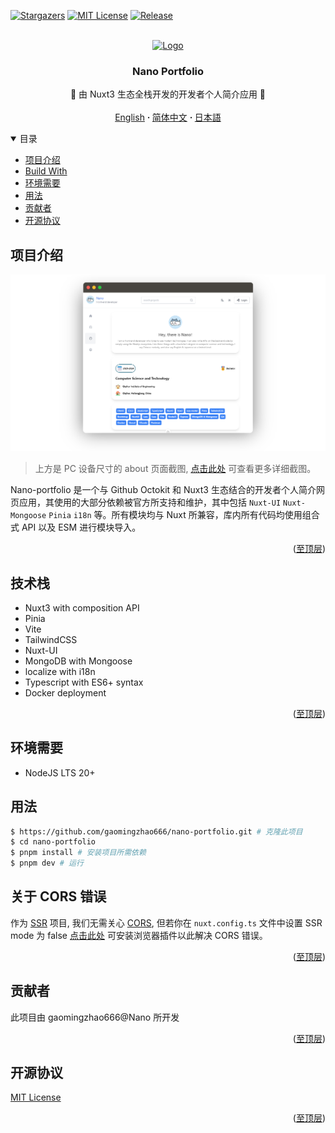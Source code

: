 <a name="readme-top"></a>

[![Stargazers][stars-shield]][stars-url]
[![MIT License][license-shield]][license-url]
[![Release][release-shield]][release-url]

<!-- PROJECT LOGO -->
<br />
<div align="center">
  <a href="https://github.com/gaomingzhao666/nano-portfolio">
    <img src="/public/favicon.ico" alt="Logo" width="100" height="100">
  </a>

  <h3 align="center">Nano Portfolio</h3>

  <p align="center">
    💖 由 Nuxt3 生态全栈开发的开发者个人简介应用 💖
    <br />
    <br />
    <a href="https://github.com/CreamR/nano-portfolio/blob/master/README.md">English</a>
      <strong> · </strong>
    <a href="https://github.com/CreamR/nano-portfolio/blob/master/README-CN.md">简体中文</a>
      <strong> · </strong>
    <a href="https://github.com/CreamR/nano-portfolio/blob/master/README-JP.md">日本語</a>
  </p>
</div>

<!-- TABLE OF CONTENTS -->
<details open>
  <summary>目录</summary>
  <ul>
    <li><a href="#项目介绍">项目介绍</a> </li>
    <li><a href="#技术栈">Build With</a></li>
    <li><a href="#环境需要">环境需要</a></li>
    <li><a href="#用法">用法</a></li>
    <li><a href="#贡献者">贡献者</a></li>
    <li><a href="#开源协议">开源协议</a></li>
  </ul>
</details>

<!-- ABOUT THE PROJECT -->

## 项目介绍

<!-- IMAGE OF PROJECT -->

<p align="center">
    <img src="/SCREENSHOT/about-mockup.png">
</p>

> 上方是 PC 设备尺寸的 about 页面截图, [点击此处](https://github.com/gaomingzhao666/nano-portfolio/tree/main/SCREENSHOT) 可查看更多详细截图。

Nano-portfolio 是一个与 Github Octokit 和 Nuxt3 生态结合的开发者个人简介网页应用，其使用的大部分依赖被官方所支持和维护，其中包括 `Nuxt-UI` `Nuxt-Mongoose` `Pinia` `i18n` 等。所有模块均与 Nuxt 所兼容，库内所有代码均使用组合式 API 以及 ESM 进行模块导入。

<p align="right">(<a href="#readme-top">至顶层</a>)</p>

## 技术栈

- Nuxt3 with composition API
- Pinia
- Vite
- TailwindCSS
- Nuxt-UI
- MongoDB with Mongoose
- localize with i18n
- Typescript with ES6+ syntax
- Docker deployment

<p align="right">(<a href="#readme-top">至顶层</a>)</p>

<!-- GETTING STARTED -->

## 环境需要

- NodeJS LTS 20+
<!-- - Chrome67+ / Edge79+ / Safari12+ -->

## 用法

```sh
$ https://github.com/gaomingzhao666/nano-portfolio.git # 克隆此项目
$ cd nano-portfolio
$ pnpm install # 安装项目所需依赖
$ pnpm dev # 运行
```

## 关于 CORS 错误

作为 [SSR](https://vuejs.org/guide/scaling-up/ssr.html) 项目, 我们无需关心 [CORS](https://developer.mozilla.org/en-US/docs/Web/HTTP/CORS), 但若你在 `nuxt.config.ts` 文件中设置 SSR mode 为 false [点击此处](https://chromewebstore.google.com/detail/allow-cors-access-control/lhobafahddgcelffkeicbaginigeejlf) 可安装浏览器插件以此解决 CORS 错误。

<p align="right">(<a href="#readme-top">至顶层</a>)</p>

## 贡献者

此项目由 gaomingzhao666@Nano 所开发

<p align="right">(<a href="#readme-top">至顶层</a>)</p>

<!-- LICENSE -->

## 开源协议

[MIT License](https://github.com/gaomingzhao666/nano-portfolio/blob/main/LICENSE)

<p align="right">(<a href="#readme-top">至顶层</a>)</p>

[stars-shield]: https://img.shields.io/github/stars/gaomingzhao666/nano-portfolio?style=for-the-badge
[stars-url]: https://github.com/gaomingzhao666/nano-portfolio/stargazers
[license-shield]: https://img.shields.io/badge/license-MIT-green?style=for-the-badge
[license-url]: https://github.com/gaomingzhao666/nano-portfolio/blob/main/LICENSE
[release-shield]: https://img.shields.io/github/v/release/gaomingzhao666/nano-portfolio?style=for-the-badge
[release-url]: https://github.com/gaomingzhao666/nano-portfolio/releases/tag
